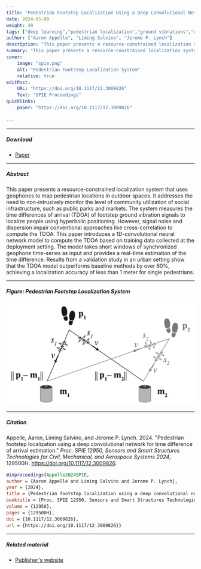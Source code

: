 ```yaml
---
title: "Pedestrian Footstep Localization Using a Deep Convolutional Network for Time Difference of Arrival Estimation" 
date: 2024-05-09
weight: 40
tags: ["deep learning","pedestrian localization","ground vibrations","civil engineering","urban infrastructure"]
author: ["Aaron Appelle", "Liming Salvino", "Jerome P. Lynch"]
description: "This paper presents a resource-constrained localization system that uses geophones to map pedestrian locations in outdoor spaces. Published in SPIE Proceedings, 2024." 
summary: "This paper presents a resource-constrained localization system that uses geophones to map pedestrian locations in outdoor spaces. The system uses a 1D-CNN to compute time differences of arrival (TDOA) and achieves localization accuracy of less than 1 meter." 
cover:
    image: "spie.png"
    alt: "Pedestrian Footstep Localization System"
    relative: true
editPost:
    URL: "https://doi.org/10.1117/12.3009826"
    Text: "SPIE Proceedings"
quicklinks:
    paper: "https://doi.org/10.1117/12.3009826"

---
```


---

##### Download

+ [Paper](https://doi.org/10.1117/12.3009826)

---

##### Abstract

This paper presents a resource-constrained localization system that uses geophones to map pedestrian locations in outdoor spaces. It addresses the need to non-intrusively monitor the level of community utilization of social infrastructure, such as public parks and markets. The system measures the time differences of arrival (TDOA) of footstep ground vibration signals to localize people using hyperbolic positioning. However, signal noise and dispersion impair conventional approaches like cross-correlation to compute the TDOA. This paper introduces a 1D-convolutional neural network model to compute the TDOA based on training data collected at the deployment setting. The model takes short windows of synchronized geophone time-series as input and provides a real-time estimation of the time difference. Results from a validation study in an urban setting show that the TDOA model outperforms baseline methods by over 60%, achieving a localization accuracy of less than 1 meter for single pedestrians.

---

##### Figure: Pedestrian Footstep Localization System

![](spie.png)

---

##### Citation

Appelle, Aaron, Liming Salvino, and Jerome P. Lynch. 2024. "Pedestrian footstep localization using a deep convolutional network for time difference of arrival estimation." *Proc. SPIE 12950, Sensors and Smart Structures Technologies for Civil, Mechanical, and Aerospace Systems 2024*, 129500H. https://doi.org/10.1117/12.3009826.

```BibTeX
@inproceedings{Appelle2024SPIE,
author = {Aaron Appelle and Liming Salvino and Jerome P. Lynch},
year = {2024},
title = {Pedestrian footstep localization using a deep convolutional network for time difference of arrival estimation},
booktitle = {Proc. SPIE 12950, Sensors and Smart Structures Technologies for Civil, Mechanical, and Aerospace Systems 2024},
volume = {12950},
pages = {129500H},
doi = {10.1117/12.3009826},
url = {https://doi.org/10.1117/12.3009826}}
```

---

##### Related material

+ [Publisher's website](https://doi.org/10.1117/12.3009826)


